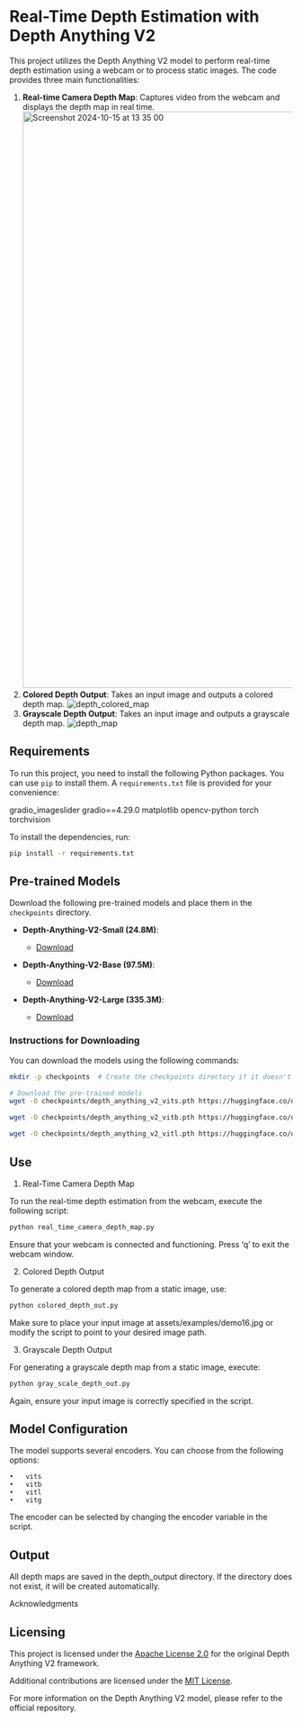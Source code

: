 # Real-Time Depth Estimation with Depth Anything V2

This project utilizes the Depth Anything V2 model to perform real-time depth estimation using a webcam or to process static images. The code provides three main functionalities:

1. **Real-time Camera Depth Map**: Captures video from the webcam and displays the depth map in real time.
   <img width="1024" alt="Screenshot 2024-10-15 at 13 35 00" src="https://github.com/user-attachments/assets/9f7f3521-06ad-4ad1-ac8a-473869321525">
3. **Colored Depth Output**: Takes an input image and outputs a colored depth map.
   ![depth_colored_map](https://github.com/user-attachments/assets/72aaf72b-7689-4300-9042-81a8ac7c5142)
5. **Grayscale Depth Output**: Takes an input image and outputs a grayscale depth map.
   ![depth_map](https://github.com/user-attachments/assets/9e43f9d4-fa21-4164-a6eb-01f2b5ef3896)







## Requirements

To run this project, you need to install the following Python packages. You can use `pip` to install them. A `requirements.txt` file is provided for your convenience:

gradio_imageslider
gradio==4.29.0
matplotlib
opencv-python
torch
torchvision


To install the dependencies, run:

```bash
pip install -r requirements.txt
```


## Pre-trained Models

Download the following pre-trained models and place them in the `checkpoints` directory.

- **Depth-Anything-V2-Small (24.8M)**:

  - [Download](https://huggingface.co/depth-anything/Depth-Anything-V2-Small/resolve/main/depth_anything_v2_vits.pth?download=true)

- **Depth-Anything-V2-Base (97.5M)**:

  - [Download](https://huggingface.co/depth-anything/Depth-Anything-V2-Base/resolve/main/depth_anything_v2_vitb.pth?download=true)

- **Depth-Anything-V2-Large (335.3M)**:
  - [Download](https://huggingface.co/depth-anything/Depth-Anything-V2-Large/resolve/main/depth_anything_v2_vitl.pth?download=true)

### Instructions for Downloading

You can download the models using the following commands:

````bash
mkdir -p checkpoints  # Create the checkpoints directory if it doesn't exist

# Download the pre-trained models
wget -O checkpoints/depth_anything_v2_vits.pth https://huggingface.co/depth-anything/Depth-Anything-V2-Small/resolve/main/depth_anything_v2_vits.pth?download=true

wget -O checkpoints/depth_anything_v2_vitb.pth https://huggingface.co/depth-anything/Depth-Anything-V2-Base/resolve/main/depth_anything_v2_vitb.pth?download=true

wget -O checkpoints/depth_anything_v2_vitl.pth https://huggingface.co/depth-anything/Depth-Anything-V2-Large/resolve/main/depth_anything_v2_vitl.pth?download=true
````


## Use

1. Real-Time Camera Depth Map

To run the real-time depth estimation from the webcam, execute the following script:
```bash
python real_time_camera_depth_map.py
````
Ensure that your webcam is connected and functioning. Press ‘q’ to exit the webcam window.

2. Colored Depth Output

To generate a colored depth map from a static image, use:

```bash
python colored_depth_out.py
```

Make sure to place your input image at assets/examples/demo16.jpg or modify the script to point to your desired image path.

3. Grayscale Depth Output

For generating a grayscale depth map from a static image, execute:

```bash
python gray_scale_depth_out.py
```
Again, ensure your input image is correctly specified in the script.


## Model Configuration

The model supports several encoders. You can choose from the following options:

    •	vits
    •	vitb
    •	vitl
    •	vitg

The encoder can be selected by changing the encoder variable in the script.


## Output

All depth maps are saved in the depth_output directory. If the directory does not exist, it will be created automatically.

Acknowledgments

## Licensing

This project is licensed under the [Apache License 2.0](LICENSE-APACHE) for the original Depth Anything V2 framework.

Additional contributions are licensed under the [MIT License](LICENSE).

For more information on the Depth Anything V2 model, please refer to the official repository.
